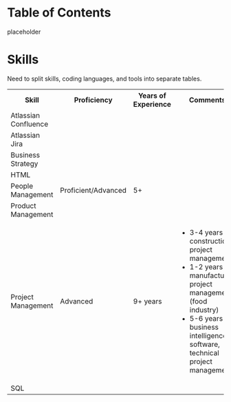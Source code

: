 # Table of Contents
placeholder

# Skills
Need to split skills, coding languages, and tools into separate tables.
<table>
  <tr>
    <th>Skill</th>
    <th>Proficiency</th>
    <th>Years of Experience</th>
    <th>Comments</th>
  </tr>
  <tr>
    <td>Atlassian Confluence</td>
    <td></td>
    <td></td>
    <td></td>
  </tr>
  <tr>
    <td>Atlassian Jira</td>
    <td></td>
    <td></td>
    <td></td>
  </tr>
  <tr>
    <td>Business Strategy</td>
    <td></td>
    <td></td>
    <td></td>
  </tr>
  <tr>
    <td>HTML</td>
    <td></td>
    <td></td>
    <td></td>
  </tr>
  <tr>
    <td>People Management</td>
    <td>Proficient/Advanced</td>
    <td>5+</td>
    <td></td>
  </tr>
  <tr>
    <td>Product Management</td>
    <td></td>
    <td></td>
    <td></td>
  </tr>
  <tr>
    <td>Project Management</td>
    <td>Advanced</td>
    <td>9+ years</td>
    <td>
      <ul>
        <li>3-4 years construction project management</li>
        <li>1-2 years manufacturing project management (food industry)</li>
        <li>5-6 years business intelligence & software, technical project management</li>
      </ul>
    </td>
  </tr>
  <tr>
    <td>SQL</td>
    <td></td>
    <td></td>
    <td></td>
  </tr>
</table>
